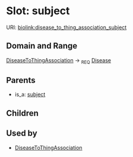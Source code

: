 # Slot: subject




URI: [biolink:disease_to_thing_association_subject](https://w3id.org/biolink/vocab/disease_to_thing_association_subject)
## Domain and Range

[DiseaseToThingAssociation](DiseaseToThingAssociation.md) ->  <sub>REQ</sub> [Disease](Disease.md)
## Parents

 *  is_a: [subject](subject.md)
## Children

## Used by

 * [DiseaseToThingAssociation](DiseaseToThingAssociation.md)
